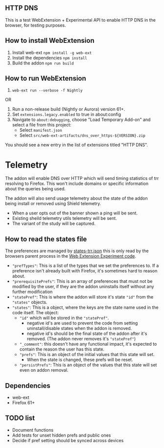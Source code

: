 ## HTTP DNS

This is a test WebExtension + Experimental API to enable HTTP DNS in the browser, for
testing purposes.

## How to install WebExtension

1. Install web-ext `npm install -g web-ext`
2. Install the dependencies `npm install`
3. Build the addon `npm run build`

## How to run WebExtension
1. `web-ext run --verbose -f Nightly`

OR

1. Run a non-release build (Nightly or Aurora) version 61+.
2. Set `extensions.legacy.enabled` to true in about:config
3. Navigate to `about:debugging`, choose
   "Load Temporary Add-on" and select a file from this project:
   - Select `manifest.json`
   - Select `src/web-ext-artifacts/dns_over_https-${VERSION}.zip`

You should see a new entry in the list of extensions titled "HTTP DNS".

# Telemetry

The addon will enable DNS over HTTP which will send timing statistics of trr resolving to Firefox. This won't include domains or specific information about the queries being used.

The addon will also send usage telemetry about the state of the addon being install or removed using Shield telemetry.
- When a user opts out of the banner shown a ping will be sent.
- Existing sheild telemetry utils telemetry will be sent.
- The variant of the study will be captured.

## How to read the states file

The preferences are managed by [states-trr.json](/src/states-trr.json) this is only read by the browsers parent process in the [Web Extension Experiment code](src/experiments/settings/api.js).

- `"prefTypes"`: This is a list of the types that we set the preferences to. If a preference isn't already built with Firefox, it's sometimes hard to reason about.
- `"prerequisitePrefs"`: This is an array of preferences that must not be modified by the user, if they are the addon uninstalls itself without any further modification
- `"statePref"`: This is where the addon will store it's state `"id"` from the `"states"` objects.
- `"states"`: This is a object, where the keys are the state name used in the code itself. The object:
    - `"id"` which will be stored in the `"statePref"`.
        - negative id's are used to prevent the code from setting uninstall/disable states when the addon is removed.
        - negative id's should be the final state of the addon after it's removed. (The addon never removes it's `"statePref"`)
    - `"_comment"`: this doesn't have any functional impact, it's expected to contain the reason the user has this state.
    - `"prefs"`: This is an object of the initial values that this state will set.
         - When the state is changed, these prefs will be reset.
    - `"persistPrefs"`: This is an object of the values that this state will set even on addon removal.

## Dependencies

- web-ext
- Firefox 61+

## TODO list

- Document functions
- Add tests for unset hidden prefs and public ones
- Decide if pref setting should be synced across devices
